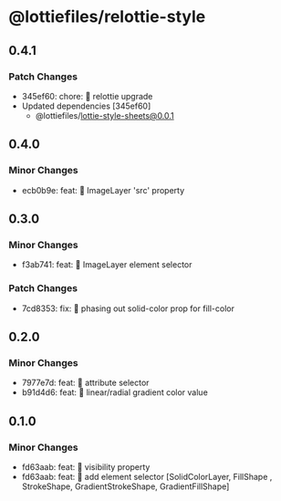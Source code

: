 # @lottiefiles/relottie-style

## 0.4.1

### Patch Changes

- 345ef60: chore: 🤖 relottie upgrade
- Updated dependencies [345ef60]
  - @lottiefiles/lottie-style-sheets@0.0.1

## 0.4.0

### Minor Changes

- ecb0b9e: feat: 🎸 ImageLayer 'src' property

## 0.3.0

### Minor Changes

- f3ab741: feat: 🎸 ImageLayer element selector

### Patch Changes

- 7cd8353: fix: 🐛 phasing out solid-color prop for fill-color

## 0.2.0

### Minor Changes

- 7977e7d: feat: 🎸 attribute selector
- b91d4d6: feat: 🎸 linear/radial gradient color value

## 0.1.0

### Minor Changes

- fd63aab: feat: 🎸 visibility property
- fd63aab: feat: 🎸 add element selector [SolidColorLayer, FillShape , StrokeShape, GradientStrokeShape,
  GradientFillShape]
